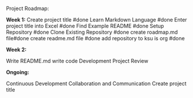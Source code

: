 Project Roadmap:

**Week 1:**
Create project title #done
 Learn Markdown Language #done
 Enter project title into Excel #done
 Find Example README  #done
 Setup Repository #done
 Clone Existing Repository #done
 create roadmap.md file#done
create readme.md file #done
add repository to ksu is org #done

**Week 2:**

 Write README.md
write code
Development
 Project Review

**Ongoing:**

Continuous Development
 Collaboration and Communication
 Create project title

